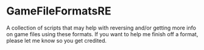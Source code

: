 # GameFileFormatsRE
A collection of scripts that may help with reversing and/or getting more info on game files using these formats. If you want to help me finish off a format, please let me know so you get credited.